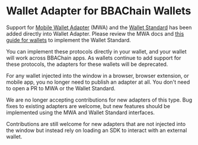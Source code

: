 # Wallet Adapter for BBAChain Wallets

Support for [Mobile Wallet Adapter](https://github.com/bbachain/mobile-wallet-adapter) (MWA) and the [Wallet Standard](https://github.com/wallet-standard/wallet-standard) has been added directly into Wallet Adapter. Please review the MWA docs and [this guide for wallets](https://github.com/bbachain/wallet-standard/blob/master/WALLET.md) to implement the Wallet Standard.

You can implement these protocols directly in your wallet, and your wallet will work across BBAChain apps. As wallets continue to add support for these protocols, the adapters for these wallets will be deprecated.

For any wallet injected into the window in a browser, browser extension, or mobile app, you no longer need to publish an adapter at all. You don't need to open a PR to MWA or the Wallet Standard.

We are no longer accepting contributions for new adapters of this type. Bug fixes to existing adapters are welcome, but new features should be implemented using the MWA and Wallet Standard interfaces.

Contributions are still welcome for new adapters that are not injected into the window but instead rely on loading an SDK to interact with an external wallet.
